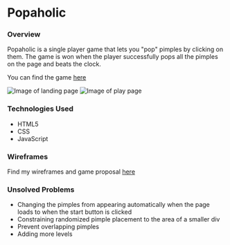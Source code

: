 # Popaholic
### Overview
Popaholic is a single player game that lets you "pop" pimples by clicking on them. The game is won when the player successfully pops all the pimples on the page and beats the clock.

You can find the game [here](https://lizmoy.github.io/popaholic/)

![Image of landing page](https://i.imgur.com/CsUb6M8.png)
![Image of play page](https://i.imgur.com/TQzW1cE.png)

### Technologies Used
* HTML5
* CSS
* JavaScript

### Wireframes
Find my wireframes and game proposal [here](https://drive.google.com/drive/folders/150FSvhgpGLDwULUa_yRLYv1qym4SS8-u?usp=sharing)

### Unsolved Problems
* Changing the pimples from appearing automatically when the page loads to when the start button is clicked
* Constraining randomized pimple placement to the area of a smaller div
* Prevent overlapping pimples
* Adding more levels

